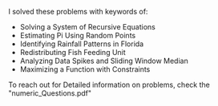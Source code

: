 I solved these problems with keywords of: 

<ul>
  <li>Solving a System of Recursive Equations
</li>
  <li>Estimating Pi Using Random Points
</li>
  <li>Identifying Rainfall Patterns in Florida
</li>
   <li>Redistributing Fish Feeding Unit
</li>
  <li>Analyzing Data Spikes and Sliding Window Median
</li>
  <li>Maximizing a Function with Constraints
</li>

</ul>

To reach out for Detailed information on problems, check the "numeric_Questions.pdf"
